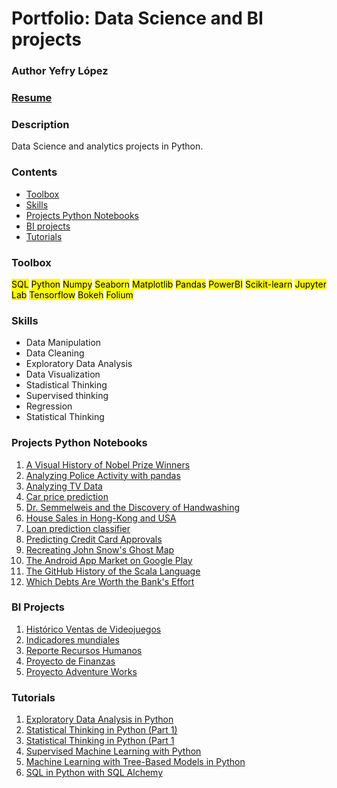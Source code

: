 # Portfolio: Data Science and BI projects

### Author Yefry López
### [Resume](https://jeff0994.github.io/) 

### Description
Data Science and analytics projects in Python.


### Contents
* [Toolbox](#Toolbox)
* [Skills](#Skills)
* [Projects Python Notebooks](#Projects_Python_Notebooks)
* [BI projects](#BI-projects)
* [Tutorials](#Tutorials)


<div id="Toolbox"></div>

### Toolbox
</b> <mark>SQL</mark> <mark>Python</mark> <mark>Numpy</mark> <mark>Seaborn</mark> <mark>Matplotlib</mark> <mark>Pandas</mark> <mark>PowerBI</mark> <mark>Scikit-learn</mark> <mark>Jupyter Lab</mark> <mark>Tensorflow</mark> <mark>Bokeh</mark> <mark>Folium</mark>

<div id="Skills"></div>

### Skills
* Data Manipulation
* Data Cleaning
* Exploratory Data Analysis
* Data Visualization
* Stadistical Thinking
* Supervised thinking
* Regression
* Statistical Thinking

<div id="Projects_Python_Notebooks"></div>

### Projects Python Notebooks

1. [A Visual History of Nobel Prize Winners](https://github.com/jeff0994/DataScienceProjects/tree/main/A%20Visual%20History%20of%20Nobel%20Prize%20Winners)
2. [Analyzing Police Activity with pandas](https://github.com/jeff0994/DataScienceProjects/tree/main/Analyzing%20Police%20Activity%20with%20pandas)
3. [Analyzing TV Data](https://github.com/jeff0994/DataScienceProjects/tree/main/Analyzing%20TV%20Data)
4. [Car price prediction](https://github.com/jeff0994/DataScienceProjects/tree/main/Car_price_prediction_project)
5. [Dr. Semmelweis and the Discovery of Handwashing](https://github.com/jeff0994/DataScienceProjects/tree/main/Dr.%20Semmelweis%20and%20the%20Discovery%20of%20Handwashing)
6. [House Sales in Hong-Kong and USA](https://github.com/jeff0994/DataScienceProjects/tree/main/House%20Sales_in_King_Count_USA)
7. [Loan prediction classifier](https://github.com/jeff0994/DataScienceProjects/tree/main/Loan_prediction_classifier)
8. [Predicting Credit Card Approvals](https://github.com/jeff0994/DataScienceProjects/tree/main/Predicting%20Credit%20Card%20Approvals)
9. [Recreating John Snow's Ghost Map](https://github.com/jeff0994/DataScienceProjects/tree/main/Recreating%20John%20Snow's%20Ghost%20Map)
10. [The Android App Market on Google Play](https://github.com/jeff0994/DataScienceProjects/tree/main/The%20Android%20App%20Market%20on%20Google%20Play)
11. [The GitHub History of the Scala Language](https://github.com/jeff0994/DataScienceProjects/tree/main/The%20GitHub%20History%20of%20the%20Scala%20Language)
12. [Which Debts Are Worth the Bank's Effort](https://github.com/jeff0994/DataScienceProjects/tree/main/Which%20Debts%20Are%20Worth%20the%20Bank's%20Effort)

<div id="BI-Projects"></div>

### BI Projects

1. [Histórico Ventas de Videojuegos](https://app.powerbi.com/view?r=eyJrIjoiMTYyZjI0NWEtMzFiMS00MzZkLWIxZTktYzM3YzI2NTUzMDc5IiwidCI6ImU3OTg0Y2FjLTI1NDMtNGY4OC04Zjk3LTk1MjQzMzVlNmJjNCIsImMiOjR9&embedImagePlaceholder=true&pageName=ReportSection)
2. [Indicadores mundiales](https://app.powerbi.com/view?r=eyJrIjoiYTMzOTMyYjMtODM3YS00YmQ0LTkzZTctMGVjNmNiNjU1NTU2IiwidCI6ImU3OTg0Y2FjLTI1NDMtNGY4OC04Zjk3LTk1MjQzMzVlNmJjNCIsImMiOjR9&embedImagePlaceholder=true&pageName=ReportSection9bac3d16c1ad310ed530)
3. [Reporte Recursos Humanos](https://app.powerbi.com/view?r=eyJrIjoiN2FhMTZjNmItNzZkNi00YWE3LWJmYmYtYjkyMjEyZGJkM2YwIiwidCI6ImU3OTg0Y2FjLTI1NDMtNGY4OC04Zjk3LTk1MjQzMzVlNmJjNCIsImMiOjR9&embedImagePlaceholder=true&pageName=ReportSection1497fad92b0bd2994021)
4. [Proyecto de Finanzas](https://app.powerbi.com/view?r=eyJrIjoiODhjYmU0YmYtM2E5My00MWZlLThlZDUtNmQyMjhhNjI0NTQ4IiwidCI6ImU3OTg0Y2FjLTI1NDMtNGY4OC04Zjk3LTk1MjQzMzVlNmJjNCIsImMiOjR9&pageName=ReportSection986d14809020c22c0384)
5. [Proyecto Adventure Works](https://app.powerbi.com/view?r=eyJrIjoiM2YxZTZlYTktYmIwNS00OTIwLWI5MzYtMzNjMmVkOWQwMTQ2IiwidCI6ImU3OTg0Y2FjLTI1NDMtNGY4OC04Zjk3LTk1MjQzMzVlNmJjNCIsImMiOjR9)

<div id="Tutorials"></div>

### Tutorials

1. [Exploratory Data Analysis in Python](https://github.com/jeff0994/DataScienceProjects/tree/main/Exploratory%20Data%20Analysis%20in%20Python%20(tutorial))
2. [Statistical Thinking in Python (Part 1)](https://github.com/jeff0994/DataScienceProjects/tree/main/Statistical%20Thinking%20in%20Python%20(Part%201)%20(tutorial))
3. [Statistical Thinking in Python (Part 1](https://github.com/jeff0994/DataScienceProjects/tree/main/Statistical%20Thinking%20in%20Python%20(Part%202)%20(tutorial))
4. [Supervised Machine Learning with Python](https://github.com/jeff0994/DataScienceProjects/tree/main/Machine%20Learning%20with%20Sklearn%20(tutorial))
5. [Machine Learning with Tree-Based Models in Python](https://github.com/jeff0994/DataScienceProjects/tree/main/Machine%20Learning%20with%20Tree-Based%20Models%20in%20Python%20(tutorial))
6. [SQL in Python with SQL Alchemy](https://github.com/jeff0994/DataScienceProjects/tree/main/SQL%20in%20Python%20with%20SQLAlchemy)
